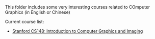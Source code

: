 This folder includes some very interesting courses related to COmputer Graphics (in English or Chinese)

Current course list:
- [Stanford CS148: Introduction to Computer Graphics and Imaging](https://web.stanford.edu/class/cs148/index.html)
